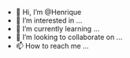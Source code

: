 - 👋 Hi, I’m @Henrique
- 👀 I’m interested in ...
- 🌱 I’m currently learning ...
- 💞️ I’m looking to collaborate on ...
- 📫 How to reach me ...

<!---
Henrique/Henrique is a ✨ special ✨ repository because its `README.md` (this file) appears on your GitHub profile.
You can click the Preview link to take a look at your changes.
--->
